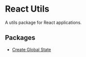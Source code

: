# React Utils

A utils package for React applications.



## Packages

- [Create Global State](./packages/create-global-state/createGlobalState.md)